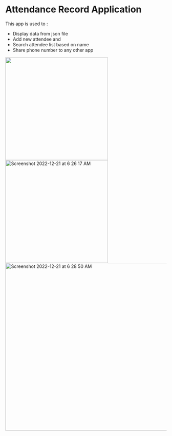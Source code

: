 # Attendance Record Application

This app is used to :

- Display data from json file 
- Add new attendee and 
- Search attendee list based on name
- Share phone number to any other app


<img src="https://user-images.githubusercontent.com/46247388/208777740-d97b54da-21a6-4006-88ed-c258c9c843c5.gif" width="320">
<img width="320" alt="Screenshot 2022-12-21 at 6 26 17 AM" src="https://user-images.githubusercontent.com/46247388/208779046-414f848f-2288-4d52-8b26-e8c845fcca72.png">
<img width="522" alt="Screenshot 2022-12-21 at 6 28 50 AM" src="https://user-images.githubusercontent.com/46247388/208779096-aa2273f9-b71c-4a18-aedd-a09627cdae09.png">
